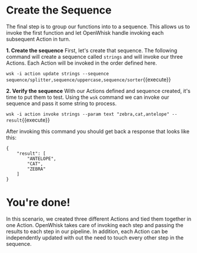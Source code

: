 # Create the Sequence

The final step is to group our functions into to a sequence.  This allows us to invoke the first function and let OpenWhisk handle invoking each subsequent Action in turn.


**1.  Create the sequence**
First, let's create that sequence.  The following command will create a sequence called `strings` and will invoke our three Actions.  Each Action will be invoked in the order defined here.

``wsk -i action update strings --sequence sequence/splitter,sequence/uppercase,sequence/sorter``{{execute}}

**2.  Verify the sequence**
With our Actions defined and sequence created, it's time to put them to test.  Using the `wsk` command we can invoke our sequence and pass it some string to process.

``wsk -i action invoke strings --param text "zebra,cat,antelope" --result``{{execute}}

After invoking this command you should get back a response that looks like this:

```
{
    "result": [
        "ANTELOPE",
        "CAT",
        "ZEBRA"
    ]
}
```

# You're done!

In this scenario, we created three different Actions and tied them together in one Action.  OpenWhisk takes care of invoking each step 
and passing the results to each step in our pipeline.  In addition, each Action can be independently updated with out the need to touch 
every other step in the sequence.